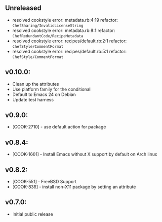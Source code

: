 ## Unreleased

- resolved cookstyle error: metadata.rb:4:19 refactor: `ChefSharing/InvalidLicenseString`
- resolved cookstyle error: metadata.rb:8:1 refactor: `ChefRedundantCode/RecipeMetadata`
- resolved cookstyle error: recipes/default.rb:2:1 refactor: `ChefStyle/CommentFormat`
- resolved cookstyle error: recipes/default.rb:5:1 refactor: `ChefStyle/CommentFormat`

## v0.10.0:

* Clean up the attributes
* Use platform family for the conditional
* Default to Emacs 24 on Debian
* Update test harness

## v0.9.0:

* [COOK-2710] - use default action for package

## v0.8.4:

* [COOK-1601] - Install Emacs without X support by default on Arch
  linux

## v0.8.2:

* [COOK-551] - FreeBSD Support
* [COOK-839] - install non-X11 package by setting an attribute

## v0.7.0:

* Initial public release
